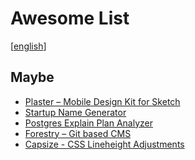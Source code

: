 # Awesome List
[[english]]

## Maybe

- [Plaster – Mobile Design Kit for Sketch](https://plasterdesignsystem.com/)
- [Startup Name Generator](https://find-your-next-startups-name.now.sh/)
- [Postgres Explain Plan Analyzer](https://tatiyants.com/pev/#/plans/new)
- [Forestry – Git based CMS](https://forestry.io/)
- [Capsize - CSS Lineheight Adjustments](https://seek-oss.github.io/capsize/)

[//begin]: # "Autogenerated link references for markdown compatibility"
[english]: ../languages/english "English"
[//end]: # "Autogenerated link references"